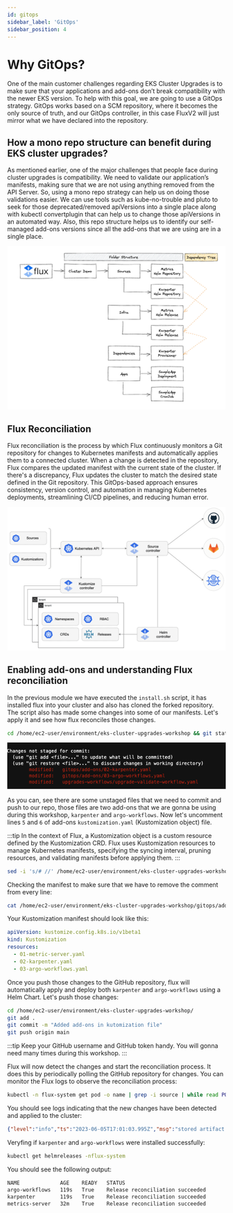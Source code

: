 ```yaml
---
id: gitops
sidebar_label: 'GitOps'
sidebar_position: 4
---
```


# Why GitOps?

One of the main customer challenges regarding EKS Cluster Upgrades is to make sure that your applications and add-ons don’t break compatibility with the newer EKS version. To help with this goal, we are going to use a GitOps strategy. GitOps works based on a SCM repository, where it becomes the only source of truth, and our GitOps controller, in this case FluxV2 will just mirror what we have declared into the repository.

## How a mono repo structure can benefit during EKS cluster upgrades?

As mentioned earlier, one of the major challenges that people face during cluster upgrades is compatibility. We need to validate our application’s manifests, making sure that we are not using anything removed from the API Server. So, using a mono repo strategy can help us on doing those validations easier. We can use tools such as kube-no-trouble and pluto to seek for those deprecated/removed apiVersions into a single place along with kubectl convertplugin that can help us to change those apiVersions in an automated way. Also, this repo structure helps us to identify our self-managed add-ons versions since all the add-ons that we are using are in a single place.

![Flux Folder Structure](../static/img/flux-flow-diagram.png)

## Flux Reconciliation

Flux reconciliation is the process by which Flux continuously monitors a Git repository for changes to Kubernetes manifests and automatically applies them to a connected cluster. When a change is detected in the repository, Flux compares the updated manifest with the current state of the cluster. If there's a discrepancy, Flux updates the cluster to match the desired state defined in the Git repository. This GitOps-based approach ensures consistency, version control, and automation in managing Kubernetes deployments, streamlining CI/CD pipelines, and reducing human error.

![GitOps toolkit](../static/img/gitops-toolkit.png)

## Enabling add-ons and understanding Flux reconciliation

In the previous module we have executed the `install.sh` script, it has installed flux into your cluster and also has cloned the forked repository. The script also has made some changes into some of our manifests. Let's apply it and see how flux reconciles those changes.

```bash
cd /home/ec2-user/environment/eks-cluster-upgrades-workshop && git status
```

![Git Status](../static/img/github-repo-changes.png)

As you can, see there are some unstaged files that we need to commit and push to our repo, those files are two add-ons that we are gonna be using during this workshop, `karpenter` and `argo-workflows`. Now let's uncomment lines `5` and `6` of add-ons `kustomization.yaml` (Kustomization object) file.

:::tip
In the context of Flux, a Kustomization object is a custom resource defined by the Kustomization CRD. Flux uses Kustomization resources to manage Kubernetes manifests, specifying the syncing interval, pruning resources, and validating manifests before applying them.
:::

```bash
sed -i 's/# //' /home/ec2-user/environment/eks-cluster-upgrades-workshop/gitops/add-ons/kustomization.yaml
```

Checking the manifest to make sure that we have to remove the comment from every line:

```bash
cat /home/ec2-user/environment/eks-cluster-upgrades-workshop/gitops/add-ons/kustomization.yaml
```

Your Kustomization manifest should look like this:

```yaml
apiVersion: kustomize.config.k8s.io/v1beta1
kind: Kustomization
resources:
  - 01-metric-server.yaml
  - 02-karpenter.yaml
  - 03-argo-workflows.yaml
```

Once you push those changes to the GitHub repository, flux will automatically apply and deploy both `karpenter` and `argo-workflows` using a Helm Chart. Let's push those changes:

```bash
cd /home/ec2-user/environment/eks-cluster-upgrades-workshop/
git add .
git commit -m "Added add-ons in kutomization file"
git push origin main
```

:::tip
Keep your GitHub username and GitHub token handy. You will gonna need many times during this workshop.
:::

Flux will now detect the changes and start the reconciliation process. It does this by periodically polling the GitHub repository for changes. You can monitor the Flux logs to observe the reconciliation process:

```bash
kubectl -n flux-system get pod -o name | grep -i source | while read POD; do kubectl -n flux-system logs -f $POD --since=1m; done
```
You should see logs indicating that the new changes have been detected and applied to the cluster:

```json
{"level":"info","ts":"2023-06-05T17:01:03.995Z","msg":"stored artifact for commit 'Added add-ons in kutomization file'","controller":"gitrepository","controllerGroup":"source.toolkit.fluxcd.io","controllerKind":"GitRepository","GitRepository":{"name":"flux-system","namespace":"flux-system"},"namespace":"flux-system","name":"flux-system","reconcileID":"d594bbe0-1f6d-4364-8a3f-67daf56035db"}
```

Veryfing if `karpenter` and `argo-workflows` were installed successfully:

```bash
kubectl get helmreleases -nflux-system
```

You should see the following output:

```
NAME             AGE    READY   STATUS
argo-workflows   119s   True    Release reconciliation succeeded
karpenter        119s   True    Release reconciliation succeeded
metrics-server   32m    True    Release reconciliation succeeded
```

